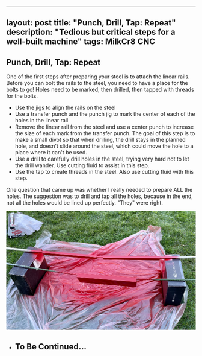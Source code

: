 
---
layout: post
title: "Punch, Drill, Tap: Repeat"
description: "Tedious but critical steps for a well-built machine"
tags: MilkCr8 CNC
---

## Punch, Drill, Tap: Repeat

One of the first steps after preparing your steel is to attach the linear rails.  Before you can bolt the rails to the steel, you need to have a place for the bolts to go!  Holes need to be marked, then drilled, then tapped with threads for the bolts.

- Use the jigs to align the rails on the steel
- Use a transfer punch and the punch jig to mark the center of each of the holes in the linear rail
- Remove the linear rail from the steel and use a center punch to increase the size of each mark from the transfer punch.  The goal of this step is to make a small divot so that when drilling, the drill stays in the planned hole, and doesn't slide around the steel, which could move the hole to a place where it can't be used.
- Use a drill to carefully drill holes in the steel, trying very hard not to let the drill wander.  Use cutting fluid to assist in this step.
- Use the tap to create threads in the steel.  Also use cutting fluid with this step.

One question that came up was whether I really needed to prepare ALL the holes.  The suggestion was to drill and tap all the holes, because in the end, not all the holes would be lined up perfectly.  "They" were right.  

![MilkCr8 CNC frame](/assets/images/MurderScene.jpeg)


- ## To Be Continued... ##




